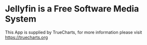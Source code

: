 # Jellyfin is a Free Software Media System

This App is supplied by TrueCharts, for more information please visit https://truecharts.org
